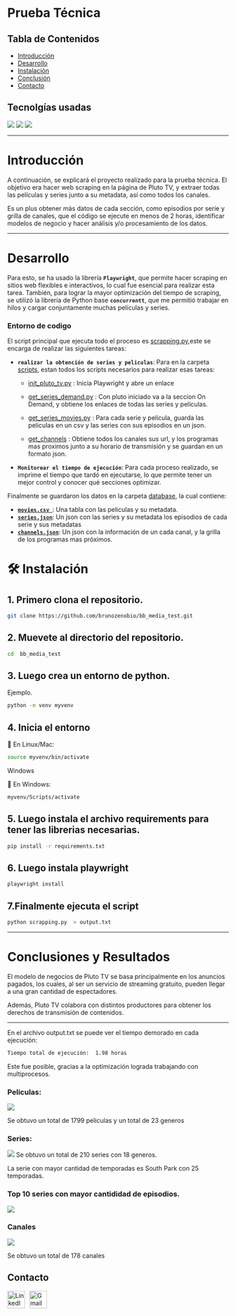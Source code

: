 

# Prueba Técnica 


## **Tabla de Contenidos**

- [Introducción](#introducción)
- [Desarrollo](#desarrollo)
- [Instalación](#instalacion)
- [Conclusión](#conclusiones-y-resultados)
- [Contacto](#contacto)

## **Tecnolgías usadas**

![](https://img.shields.io/badge/Python-grey?style=for-the-badge&logo=python)
![](https://img.shields.io/badge/playwright%201.47.0-blue?style=for-the-badge)
![](https://img.shields.io/badge/pandas%202.2.3-blue?style=for-the-badge&logo=)




---

# Introducción

A continuación, se explicará el proyecto realizado para la prueba técnica. El objetivo era hacer web scraping en la página de Pluto TV, y extraer todas las películas y series junto a su metadata, así como todos los canales.

Es un plus obtener más datos de cada sección, como episodios por serie y grilla de canales, que el código se ejecute en menos de 2 horas, identificar modelos de negocio y hacer análisis y/o procesamiento de los datos.



---

# Desarrollo


Para esto, se ha usado la librería **`Playwright`**, que permite hacer scraping en sitios web flexibles e interactivos, lo cual fue esencial para realizar esta tarea. También, para lograr la mayor optimización del tiempo de scraping, se utilizó la librería de Python base **`concurrentt`**, que me permitió trabajar en hilos y cargar conjuntamente muchas películas y series.

### Entorno de codigo

El script principal que ejecuta todo el proceso es [scrapping.py](./scrapping.py),este se encarga de realizar las siguientes tareas:
- **`realizar la obtención de series y peliculas`**: Para en la carpeta [scripts](./scripts/), estan todos los scripts necesarios para realizar esas tareas:
    - [init_pluto_tv.py](./scripts/init_pluto_tv.py) : Inicia Playwright y abre un enlace
    - [get_series_demand.py](./scripts/get_on_demand.py) : Con pluto iniciado va a la seccion On Demand, y obtiene los enlaces de todas las series y películas.

    - [get_series_movies.py](./scripts/get_series_movies.py) : Para cada serie y película, guarda las peliculas en un csv y las series con sus episodios en un json.

    - [get_channels](./scripts/get_channels_programs.py.py) : Obtiene todos los canales sus url, y los programas mas proximos junto a su horario de transmisión y se guardan en un formato json.
- **`Monitorear el tiempo de ejecución`**:  Para cada proceso realizado, se imprime el tiempo que tardó en ejecutarse, lo que permite tener un mejor control y conocer qué secciones optimizar.





Finalmente se guardaron los datos en la carpeta [database](./database), la cual contiene:
- [**`movies.csv `**](./database/movies.csv): Una tabla con las peliculas y su metadata.
- [**`series.json`**](./database/series.json): Un json con las series y su metadata los episodios de cada serie y sus metadatas
- [**`channels.json`**](./database/channels.json): Un json con la información de un cada canal, y la grilla de los programas mas próximos.
# 🛠️ Instalación

## 1. Primero clona el repositorio.
```bash
git clone https://github.com/brunozenobio/bb_media_test.git
```
## 2. Muevete al directorio del repositorio.

```bash
cd  bb_media_test
```
## 3. Luego crea un entorno de python.
Ejemplo.
```bash
python -m venv myvenv
```
## 4. Inicia el entorno

🔹 En Linux/Mac:
```bash
source myvenv/bin/activate
```
Windows

🔹 En Windows:
```bash
myvenv/Scripts/activate
```
## 5. Luego instala el archivo requirements para tener las librerias necesarias.
```bash
pip install -r requirements.txt
```
## 6. Luego instala playwright
```bash
playwright install
```
## 7.Finalmente ejecuta el script
```bash
python scrapping.py  > output.txt
```

---
# Conclusiones y Resultados

El modelo de negocios de Pluto TV se basa principalmente en los anuncios pagados, los cuales, al ser un servicio de streaming gratuito, pueden llegar a una gran cantidad de espectadores.

Además, Pluto TV colabora con distintos productores para obtener los derechos de transmisión de contenidos.

---
En el archivo output.txt se puede ver el tiempo demorado en cada ejecución:
```bash
Tiempo total de ejecución:  1.98 horas
```

Este fue posible, gracias a la optimización lograda trabajando con multiprocesos.

### Peliculas:
![](./images/movies.png)

Se obtuvo un total de 1799 peliculas y un total de 23 generos

### Series:
![](./images/series.png)
Se obtuvo un total de 210 series con 18 generos.

La serie con mayor cantidad de temporadas es South Park con 25 temporadas.

### Top 10 series con mayor cantididad de episodios.
![](./images/episodes.png)

### Canales
![](./images/channels.png)

Se obtuvo un total de 178 canales 




## Contacto

<div style="display: flex; align-items: center;">
  <a href="https://www.linkedin.com/in/brunozenobio/" style="margin-right: 10px;">
    <img src="https://cdn-icons-png.flaticon.com/512/174/174857.png" alt="LinkedIn" width="40" height="40">
  </a>
  <a href="mailto:brunozenobio4@gmail.com" style="margin-right: 10px;">
    <img src="https://cdn-icons-png.flaticon.com/512/281/281769.png" alt="Gmail" width="40" height="40">
  </a>
</div>
